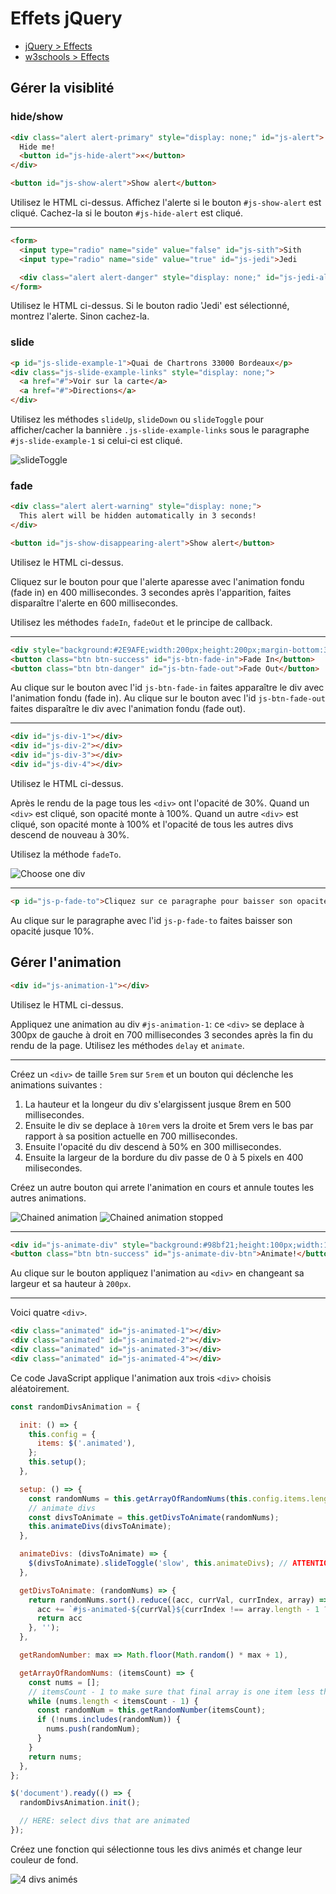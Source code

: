 # Effets jQuery

+ [jQuery > Effects](https://api.jquery.com/category/effects/)
+ [w3schools > Effects](https://www.w3schools.com/jquery/jquery_ref_effects.asp)

## Gérer la visiblité

### hide/show
```html
<div class="alert alert-primary" style="display: none;" id="js-alert">
  Hide me!
  <button id="js-hide-alert">✕</button>
</div>

<button id="js-show-alert">Show alert</button>
```
Utilisez le HTML ci-dessus.
Affichez l'alerte si le bouton `#js-show-alert` est cliqué. Cachez-la si le bouton `#js-hide-alert` est cliqué.

---

```html
<form>
  <input type="radio" name="side" value="false" id="js-sith">Sith
  <input type="radio" name="side" value="true" id="js-jedi">Jedi

  <div class="alert alert-danger" style="display: none;" id="js-jedi-alert">Come to the Dark Side</div>
</form>
```
Utilisez le HTML ci-dessus.
Si le bouton radio 'Jedi' est sélectionné, montrez l'alerte. Sinon cachez-la.
<!-- (Pour cela utilisez la méthode `toggle`) -->

### slide

```html
<p id="js-slide-example-1">Quai de Chartrons 33000 Bordeaux</p>
<div class="js-slide-example-links" style="display: none;">
  <a href="#">Voir sur la carte</a>
  <a href="#">Directions</a>
</div>
```

Utilisez les méthodes `slideUp`, `slideDown` ou `slideToggle` pour afficher/cacher la bannière `.js-slide-example-links` sous le paragraphe `#js-slide-example-1` si celui-ci est cliqué.

![slideToggle](https://i.ibb.co/T43qPQt/slide-toggle.gif)

### fade

```html
<div class="alert alert-warning" style="display: none;">
  This alert will be hidden automatically in 3 seconds!
</div>

<button id="js-show-disappearing-alert">Show alert</button>
```
Utilisez le HTML ci-dessus.

Cliquez sur le bouton pour que l'alerte aparesse avec l'animation fondu (fade in) en 400 millisecondes. 3 secondes après l'apparition, faites disparaître l'alerte en 600 millisecondes.

Utilisez les méthodes `fadeIn`, `fadeOut` et le principe de callback.

---

```html
<div style="background:#2E9AFE;width:200px;height:200px;margin-bottom:30px;" id="js-div-fade-in-out"></div>
<button class="btn btn-success" id="js-btn-fade-in">Fade In</button>
<button class="btn btn-danger" id="js-btn-fade-out">Fade Out</button>
```

Au clique sur le bouton avec l'id `js-btn-fade-in` faites apparaître le div avec l'animation fondu (fade in).
Au clique sur le bouton avec l'id `js-btn-fade-out` faites disparaître le div avec l'animation fondu (fade out).

---

```html
<div id="js-div-1"></div>
<div id="js-div-2"></div>
<div id="js-div-3"></div>
<div id="js-div-4"></div>
```

Utilisez le HTML ci-dessus.

Après le rendu de la page tous les `<div>` ont l'opacité de 30%. Quand un `<div>` est cliqué, son opacité monte à 100%. Quand un autre `<div>` est cliqué, son opacité monte à 100% et l'opacité de tous les autres divs descend de nouveau à 30%.

Utilisez la méthode `fadeTo`.

![Choose one div](https://i.ibb.co/NYhBZV1/choose-one-div.gif)

---

```html
<p id="js-p-fade-to">Cliquez sur ce paragraphe pour baisser son opacité à 10%.</p>
```

Au clique sur le paragraphe avec l'id `js-p-fade-to` faites baisser son opacité jusque 10%.


## Gérer l'animation

```html
<div id="js-animation-1"></div>
```

Utilisez le HTML ci-dessus.

Appliquez une animation au div `#js-animation-1`: ce `<div>` se deplace à 300px de gauche à droit en 700 millisecondes 3 secondes après la fin du rendu de la page. Utilisez les méthodes `delay` et `animate`.

---

Créez un `<div>` de taille `5rem` sur `5rem` et un bouton qui déclenche les animations suivantes :
1. La hauteur et la longeur du div s'elargissent jusque 8rem en 500 millisecondes.
2. Ensuite le div se deplace à `10rem` vers la droite et 5rem vers le bas par rapport à sa position actuelle en 700 millisecondes.
3. Ensuite l'opacité du div descend à 50% en 300 millisecondes.
4. Ensuite la largeur de la bordure du div passe de 0 à 5 pixels en 400 milisecondes.

Créez un autre bouton qui arrete l'animation en cours et annule toutes les autres animations.

![Chained animation](https://i.ibb.co/Rj0GwhQ/chained-animation.gif) ![Chained animation stopped](https://i.ibb.co/XkGQ0s3/chained-animation-stopped.gif)

---

```html
<div id="js-animate-div" style="background:#98bf21;height:100px;width:100px"></div>
<button class="btn btn-success" id="js-animate-div-btn">Animate!</button>
```

Au clique sur le bouton appliquez l'animation au `<div>` en changeant sa largeur et sa hauteur à `200px`.

---

Voici quatre `<div>`.

```html
<div class="animated" id="js-animated-1"></div>
<div class="animated" id="js-animated-2"></div>
<div class="animated" id="js-animated-3"></div>
<div class="animated" id="js-animated-4"></div>
```

Ce code JavaScript applique l'animation aux trois `<div>` choisis aléatoirement.

```js
const randomDivsAnimation = {

  init: () => {
    this.config = {
      items: $('.animated'),
    };
    this.setup();
  },

  setup: () => {
    const randomNums = this.getArrayOfRandomNums(this.config.items.length);
    // animate divs
    const divsToAnimate = this.getDivsToAnimate(randomNums);
    this.animateDivs(divsToAnimate);
  },

  animateDivs: (divsToAnimate) => {
    $(divsToAnimate).slideToggle('slow', this.animateDivs); // ATTENTION: recursion here
  },

  getDivsToAnimate: (randomNums) => {
    return randomNums.sort().reduce((acc, currVal, currIndex, array) => {
      acc += `#js-animated-${currVal}${currIndex !== array.length - 1 ? ',' : ''}`;
      return acc 
    }, '');
  },

  getRandomNumber: max => Math.floor(Math.random() * max + 1),

  getArrayOfRandomNums: (itemsCount) => {
    const nums = [];
    // itemsCount - 1 to make sure that final array is one item less than all of the divs in HTML
    while (nums.length < itemsCount - 1) {
      const randomNum = this.getRandomNumber(itemsCount);
      if (!nums.includes(randomNum)) {
        nums.push(randomNum);
      }
    }
    return nums;
  },
};

$('document').ready(() => {
  randomDivsAnimation.init();

  // HERE: select divs that are animated
});
```

Créez une fonction qui sélectionne tous les divs animés et change leur couleur de fond.

![4 divs animés](https://i.ibb.co/fnHPWLH/4-animated-divs.gif)